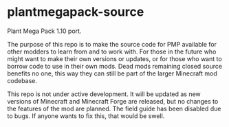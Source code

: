 # plantmegapack-source
Plant Mega Pack 1.10 port.

The purpose of this repo is to make the source code for PMP available for other modders to learn from and to work with. For those
in the future who might want to make their own versions or updates, or for those who want to borrow code to use in their own
mods. Dead mods remaining closed source benefits no one, this way they can still be part of the larger Minecraft mod codebase.

This repo is not under active development. It will be updated as new versions of Minecraft and Minecraft Forge are released, but no changes to the features of the mod are planned. The field guide has been disabled due to bugs. If anyone wants to fix this, that would be swell.
